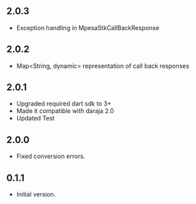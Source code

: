 ## 2.0.3

- Exception handling in MpesaStkCallBackResponse

## 2.0.2

- Map<String, dynamic> representation of call back responses

## 2.0.1

- Upgraded required dart sdk to 3+
- Made it compatible with daraja 2.0
- Updated Test

## 2.0.0

- Fixed conversion errors.

## 0.1.1

- Initial version.
